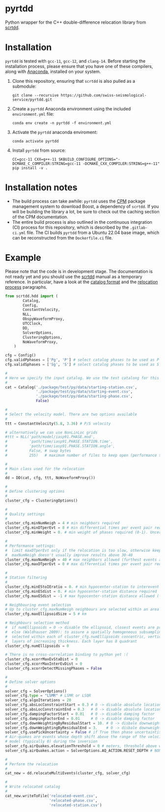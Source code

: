 # pyrtdd

Python wrapper for the C++ double-difference relocation library from [scrtdd](https://github.com/swiss-seismological-service/scrtdd).

# Installation

`pyrtdd` is tested with `gcc-11`, `gcc-12`, and `clang-14`. Before starting the installation process, please ensure that you have one of these compilers, along with [Anaconda](https://www.anaconda.com/products/distribution), installed on your system.

1. Clone this repository, ensuring that `scrtdd` is also pulled as a submodule:

    ```
    git clone --recursive https://github.com/swiss-seismological-service/pyrtdd.git
    ```

2. Create a `pyrtdd` Anaconda environment using the included `environment.yml` file:

    ```
    conda env create -n pyrtdd -f environment.yml
    ```

3. Activate the `pyrtdd` anaconda enviroment:

    ```
    conda activate pyrtdd
    ```

4. Install `pyrtdd` from source:

    ```
    CC=gcc-11 CXX=g++-11 SKBUILD_CONFIGURE_OPTIONS="-DCMAKE_C_COMPILER:STRING=gcc-11 -DCMAKE_CXX_COMPILER:STRING=g++-11" pip install -v .
    ```
    
# Installation notes

- The build process can take awhile: `pyrtdd` uses the [CPM](https://github.com/cpm-cmake/CPM.cmake) package management system to download Boost, a dependency of `scrtdd`. If you will be building the library a lot, be sure to check out the caching section of the CPM documentation.
- The entire build process is also outlined in the continuous integration (CI) process for this repository, which is described by the `.gitlab-ci.yml` file. The CI builds `pyrtdd` from a Ubuntu 22.04 base image, which can be reconstructed from the `Dockerfile.ci` file.


# Example

Please note that the code is in development stage. The documentation is not ready yet and you should use the [scrtdd](https://github.com/swiss-seismological-service/scrtdd) manual as a temporary reference. In particular, have a look at the [catalog format](https://docs.gempa.de/scrtdd/current/base/multievent.html#event-catalog-plain-csv-files) and the [relocation process](https://docs.gempa.de/scrtdd/current/base/multievent.html#relocation-process) paragraphs.



```python
from scrtdd.hdd import (
        Catalog,
        Config,
        ConstantVelocity,
        NLL,
        ObspyWaveformProxy,
        UTCClock,
        DD,
        SolverOptions,
        ClusteringOptions,
        NoWaveformProxy,
    )

cfg = Config()
cfg.validPphases = ['Pg', 'P'] # select catalog phases to be used as P
cfg.validSphases = ['Sg', 'S'] # select catalog phases to be used as S

#
# Here we specify the input catalog. We use the test catalong for this example
#
cat = Catalog('./package/test/py/data/starting-station.csv',
              './package/test/py/data/starting-event.csv',
              './package/test/py/data/starting-phase.csv',
              False)

#
# Select the velocity model. There are two options available
#
ttt = ConstantVelocity(5.8, 3.36) # P/S velocity

# alternatively we can use NonLinLoc grids
#ttt = NLL('path/model/iasp91.PHASE.mod',
#          'path/time/iasp91.PHASE.STATION.time',
#          'path/time/iasp91.PHASE.STATION.angle',
#          False, # swap bytes
#          255)   # maximum number of files to keep open (performance stuff)

#
# Main class used for the relocation
#
dd = DD(cat, cfg, ttt, NoWaveformProxy())

#
# Define clustering options
#
cluster_cfg = ClusteringOptions()

#
# Quality settings
#
cluster_cfg.minNumNeigh = 4 # min neighbors required
cluster_cfg.minDTperEvt = 8 # min differential times per event pair required (i.e. how many P+S phases)
cluster_cfg.minWeight = 0. # min weight of phases required (0-1). Uncertainties have to be included in the catalog

#
# Performance settings:
#  limit maxDTperEvt only if the relocation is too slow, otherwise keep them all 
#  maxNumNeigh doesn't usually improve results above 30-40
cluster_cfg.maxNumNeigh = 40 # max neighbors allowed (furthest events are discarded) 0 -> disable
cluster_cfg.maxDTperEvt = 0 # max differential times per event pair required (Including P+S) 0 -> disable

#
# Station filtering
#
cluster_cfg.minEStoIEratio = 0. # min hypocenter-station to interevent distance ratio required
cluster_cfg.minESdist = 0. # min hypocenter-station distance required
cluster_cfg.maxESdist = -1 # max hypocenter-station distance allowed (-1 -> disable)

# Neighbouring event selection
# Up to cluster_cfg.maxNumNeigh neighbours are selected within an area of cluster_cfg.maxEllipsoidSize
cluster_cfg.maxEllipsoidSize = 5 # km

# Neighbours selection method
#  if numEllipsoids = 0 -> disable the ellipsoid, closest events are preferred
#  else (Waldhauser 2009): to assure a spatially homogeneous subsampling, reference events are
#  selected within each of cluster_cfg.numEllipsoids concentric, vertically longated ellipsoidal
#  layers of increasing thickness. Each layer has 8 quadrant
cluster_cfg.numEllipsoids = 0

# There is no cross-correlation binding to python yet :(
cluster_cfg.xcorrMaxEvStaDist = 0
cluster_cfg.xcorrMaxInterEvDist = 0
cluster_cfg.xcorrDetectMissingPhases = False

#
# Define solver options
#
solver_cfg = SolverOptions()
solver_cfg.type = "LSMR" # LSMR or LSQR
solver_cfg.algoIterations = 20
solver_cfg.absLocConstraintStart = 0.3 # 0 -> disable absolute location constraint
solver_cfg.absLocConstraintEnd = 0.3   # 0 -> disable absolute location constraint
solver_cfg.dampingFactorStart = 0.01   # 0 -> disable damping factor
solver_cfg.dampingFactorEnd = 0.01     # 0 -> disable damping factor
solver_cfg.downWeightingByResidualStart = 10. # 0 -> disbale downweighting
solver_cfg.downWeightingByResidualEnd = 3.    # 0 -> disbale downweighting
solver_cfg.usePickUncertainty = False # if True then phase uncertaintis must be populated
# Air-quakes are events whose depth shift above the range of the velocity
# model (typically 0) during the inversion
solver_cfg.airQuakes.elevationThreshold = 0 # meters, threshold above which an event is considered an air-quake
solver_cfg.airQuakes.action = SolverOptions.AQ_ACTION.RESET_DEPTH # NONE, RESET or RESET_DEPTH

#
# Perform the relocation
#
cat_new = dd.relocateMultiEvents(cluster_cfg, solver_cfg)

#
# Write relocated catalog
#
cat_new.writeToFile('relocated-event.csv',
                    'relocated-phase.csv',
                    'relocated-station.csv')

```
